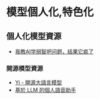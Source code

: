 # 模型個人化,特色化

## 個人化模型資源

- [我教AI学弱智吧问题，结果它疯了](https://www.youtube.com/watch?v=ghLCJRTAlMA)

### 開源模型資源
- [Yi - 開源大語言模型](https://github.com/01-ai/Yi)
- [基於 LLM 的個人語音助手](https://github.com/linyiLYi/voice-assistant)